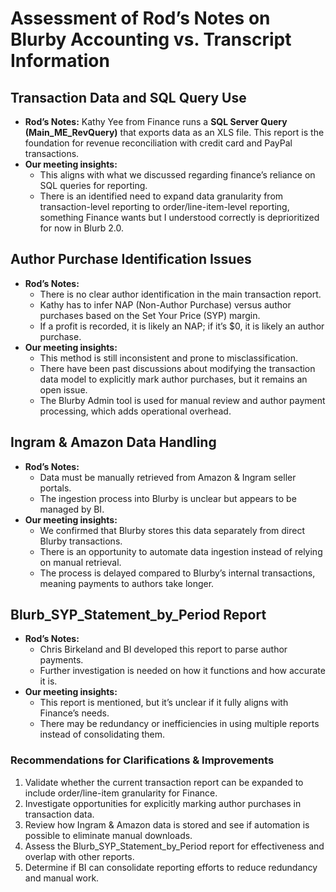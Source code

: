 # Assessment of Rod’s Notes on Blurby Accounting vs. Transcript Information

## Transaction Data and SQL Query Use
- **Rod’s Notes:** Kathy Yee from Finance runs a **SQL Server Query (Main_ME_RevQuery)** that exports data as an XLS file. This report is the foundation for revenue reconciliation with credit card and PayPal transactions.
- **Our meeting insights:**
  - This aligns with what we discussed regarding finance’s reliance on SQL queries for reporting.
  - There is an identified need to expand data granularity from transaction-level reporting to order/line-item-level reporting, something Finance wants but I understood correctly is deprioritized for now in Blurb 2.0.

## Author Purchase Identification Issues
- **Rod’s Notes:**
  - There is no clear author identification in the main transaction report.
  - Kathy has to infer NAP (Non-Author Purchase) versus author purchases based on the Set Your Price (SYP) margin.
  - If a profit is recorded, it is likely an NAP; if it’s $0, it is likely an author purchase.
- **Our meeting insights:**
  - This method is still inconsistent and prone to misclassification.
  - There have been past discussions about modifying the transaction data model to explicitly mark author purchases, but it remains an open issue.
  - The Blurby Admin tool is used for manual review and author payment processing, which adds operational overhead.

## Ingram & Amazon Data Handling
- **Rod’s Notes:**
  - Data must be manually retrieved from Amazon & Ingram seller portals.
  - The ingestion process into Blurby is unclear but appears to be managed by BI.
- **Our meeting insights:**
  - We confirmed that Blurby stores this data separately from direct Blurby transactions.
  - There is an opportunity to automate data ingestion instead of relying on manual retrieval.
  - The process is delayed compared to Blurby’s internal transactions, meaning payments to authors take longer.

## Blurb_SYP_Statement_by_Period Report
- **Rod’s Notes:**
  - Chris Birkeland and BI developed this report to parse author payments.
  - Further investigation is needed on how it functions and how accurate it is.
- **Our meeting insights:**
  - This report is mentioned, but it’s unclear if it fully aligns with Finance’s needs.
  - There may be redundancy or inefficiencies in using multiple reports instead of consolidating them.

### **Recommendations for Clarifications & Improvements**
1. Validate whether the current transaction report can be expanded to include order/line-item granularity for Finance.
2. Investigate opportunities for explicitly marking author purchases in transaction data.
3. Review how Ingram & Amazon data is stored and see if automation is possible to eliminate manual downloads.
4. Assess the Blurb_SYP_Statement_by_Period report for effectiveness and overlap with other reports.
5. Determine if BI can consolidate reporting efforts to reduce redundancy and manual work.